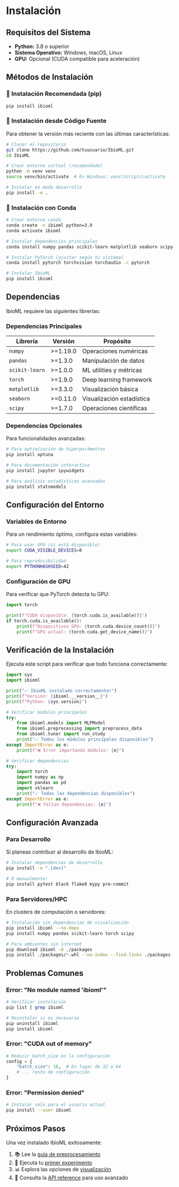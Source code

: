 # Instalación

## Requisitos del Sistema

- **Python:** 3.8 o superior
- **Sistema Operativo:** Windows, macOS, Linux
- **GPU:** Opcional (CUDA compatible para aceleración)

## Métodos de Instalación

### 🎯 Instalación Recomendada (pip)

```bash
pip install ibioml
```

### 🔧 Instalación desde Código Fuente

Para obtener la versión más reciente con las últimas características:

```bash
# Clonar el repositorio
git clone https://github.com/tuusuario/IbioML.git
cd IbioML

# Crear entorno virtual (recomendado)
python -m venv venv
source venv/bin/activate  # En Windows: venv\Scripts\activate

# Instalar en modo desarrollo
pip install -e .
```

### 🐍 Instalación con Conda

```bash
# Crear entorno conda
conda create -n ibioml python=3.9
conda activate ibioml

# Instalar dependencias principales
conda install numpy pandas scikit-learn matplotlib seaborn scipy

# Instalar PyTorch (ajustar según tu sistema)
conda install pytorch torchvision torchaudio -c pytorch

# Instalar IbioML
pip install ibioml
```

## Dependencias

IbioML requiere las siguientes librerías:

### Dependencias Principales

| Librería | Versión | Propósito |
|----------|---------|-----------|
| `numpy` | >=1.19.0 | Operaciones numéricas |
| `pandas` | >=1.3.0 | Manipulación de datos |
| `scikit-learn` | >=1.0.0 | ML utilities y métricas |
| `torch` | >=1.9.0 | Deep learning framework |
| `matplotlib` | >=3.3.0 | Visualización básica |
| `seaborn` | >=0.11.0 | Visualización estadística |
| `scipy` | >=1.7.0 | Operaciones científicas |

### Dependencias Opcionales

Para funcionalidades avanzadas:

```bash
# Para optimización de hiperparámetros
pip install optuna

# Para documentación interactiva
pip install jupyter ipywidgets

# Para análisis estadísticos avanzados
pip install statsmodels
```

## Configuración del Entorno

### Variables de Entorno

Para un rendimiento óptimo, configura estas variables:

```bash
# Para usar GPU (si está disponible)
export CUDA_VISIBLE_DEVICES=0

# Para reproducibilidad
export PYTHONHASHSEED=42
```

### Configuración de GPU

Para verificar que PyTorch detecta tu GPU:

```python
import torch

print(f"CUDA disponible: {torch.cuda.is_available()}")
if torch.cuda.is_available():
    print(f"Dispositivos GPU: {torch.cuda.device_count()}")
    print(f"GPU actual: {torch.cuda.get_device_name()}")
```

## Verificación de la Instalación

Ejecuta este script para verificar que todo funciona correctamente:

```python
import sys
import ibioml

print("✅ IbioML instalado correctamente!")
print(f"Versión: {ibioml.__version__}")
print(f"Python: {sys.version}")

# Verificar módulos principales
try:
    from ibioml.models import MLPModel
    from ibioml.preprocessing import preprocess_data
    from ibioml.tuner import run_study
    print("✅ Todos los módulos principales disponibles")
except ImportError as e:
    print(f"❌ Error importando módulos: {e}")

# Verificar dependencias
try:
    import torch
    import numpy as np
    import pandas as pd
    import sklearn
    print("✅ Todas las dependencias disponibles")
except ImportError as e:
    print(f"❌ Faltan dependencias: {e}")
```

## Configuración Avanzada

### Para Desarrollo

Si planeas contribuir al desarrollo de IbioML:

```bash
# Instalar dependencias de desarrollo
pip install -e ".[dev]"

# O manualmente:
pip install pytest black flake8 mypy pre-commit
```

### Para Servidores/HPC

En clusters de computación o servidores:

```bash
# Instalación sin dependencias de visualización
pip install ibioml --no-deps
pip install numpy pandas scikit-learn torch scipy

# Para ambientes sin internet
pip download ibioml -d ./packages
pip install ./packages/*.whl --no-index --find-links ./packages
```

## Problemas Comunes

### Error: "No module named 'ibioml'"

```bash
# Verificar instalación
pip list | grep ibioml

# Reinstalar si es necesario
pip uninstall ibioml
pip install ibioml
```

### Error: "CUDA out of memory"

```python
# Reducir batch_size en la configuración
config = {
    "batch_size": 16,  # En lugar de 32 o 64
    # ... resto de configuración
}
```

### Error: "Permission denied"

```bash
# Instalar solo para el usuario actual
pip install --user ibioml
```

## Próximos Pasos

Una vez instalado IbioML exitosamente:

1. 📚 Lee la [guía de preprocesamiento](preprocessing.md)
2. 🚀 Ejecuta tu [primer experimento](experiments.md)
3. 📊 Explora las opciones de [visualización](visualization.md)
4. 📖 Consulta la [API reference](api/models.md) para uso avanzado

